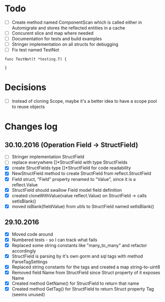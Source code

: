 # Todo
- [ ] Create method named ComponentScan which is called either in Automigrate and stores the reflected entities in a cache
- [ ] Concurent slice and map where needed
- [ ] Documentation for tests and build examples
- [ ] Stringer implementation on all structs for debugging
- [ ] Fix test named TestNot
```
func TestNot(t *testing.T) {

}
```
# Decisions

- [ ] Instead of cloning Scope, maybe it's a better idea to have a scope pool to reuse objects

# Changes log

## 30.10.2016 (Operation Field -> StructField)
- [ ] Stringer implementation StructField
- [ ] replace everywhere []*StructField with type StructFields
- [x] create StructFields type []*StructField for code readability
- [x] NewStructField method to create StructField from reflect.StructField
- [x] Field struct, "Field" property renamed to "Value", since it is a reflect.Value
- [x] StructField should swallow Field model field definition
- [x] created cloneWithValue(value reflect.Value) on StructField -> calls setIsBlank()
- [x] moved isBlank(fieldValue) from utils to StructField named setIsBlank()

## 29.10.2016

- [x] Moved code around
- [x] Numbered tests - so I can track what fails
- [x] Replaced some string constants like "many_to_many" and refactor accordingly
- [x] StructField is parsing by it's own gorm and sql tags with method ParseTagSettings
- [x] Replaced string constants for the tags and created a map string-to-uint8
- [x] Removed field Name from StructField since Struct property of it exposes Name
- [x] Created method GetName() for StructField to return that name
- [x] Created method GetTag() for StructField to return Struct property Tag (seems unused)